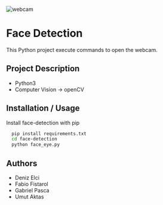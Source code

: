 
![webcam](https://www.onedirect.it/media/catalog/product/cache/477fa443041657008b9ac3d35b8e06b7/n/e/new_project_42_.jpg)

    
# Face Detection

This Python project execute commands to open the webcam.


## Project Description

- Python3 
- Computer Vision -> openCV
 


  
## Installation / Usage

Install face-detection with pip

```bash
  pip install requirements.txt
  cd face-detection
  python face_eye.py
```
    
## Authors

- Deniz Elci 
- Fabio Fistarol
- Gabriel Pasca
- Umut Aktas

  